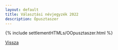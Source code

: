 ```yaml
---
layout: default
title: Választási névjegyzék 2022
description: Ópusztaszer
---
```


{% include settlementHTMLs/OOpusztaszer.html %}

[Vissza](./)